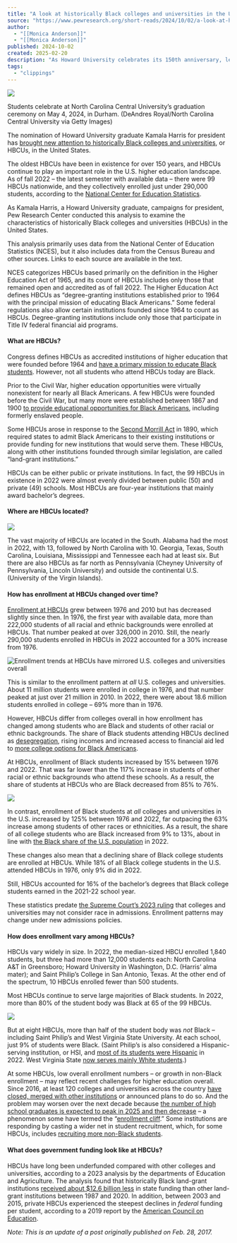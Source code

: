 ```yaml
---
title: "A look at historically Black colleges and universities in the U.S."
source: "https://www.pewresearch.org/short-reads/2024/10/02/a-look-at-historically-black-colleges-and-universities-in-the-u-s/"
author:
  - "[[Monica Anderson]]"
  - "[[Monica Anderson]]"
published: 2024-10-02
created: 2025-02-20
description: "As Howard University celebrates its 150th anniversary, learn more about America's historically black colleges and universities and the students who attend."
tags:
  - "clippings"
---
```

![](https://www.pewresearch.org/wp-content/uploads/sites/20/2024/09/SR_24.09.09_HBCUs_feature.jpg?w=640)

Students celebrate at North Carolina Central University’s graduation ceremony on May 4, 2024, in Durham. (DeAndres Royal/North Carolina Central University via Getty Images)

The nomination of Howard University graduate Kamala Harris for president has [brought new attention to historically Black colleges and universities](https://www.diverseeducation.com/institutions/hbcus/article/15682518/the-kamala-effect-harriss-nomination-is-bringing-attention-to-hbcus), or HBCUs, in the United States.

The oldest HBCUs have been in existence for over 150 years, and HBCUs continue to play an important role in the U.S. higher education landscape. As of fall 2022 – the latest semester with available data – there were 99 HBCUs nationwide, and they collectively enrolled just under 290,000 students, according to the [National Center for Education Statistics](https://nces.ed.gov/programs/digest/d23/tables/dt23_313.10.asp?current=yes).

As Kamala Harris, a Howard University graduate, campaigns for president, Pew Research Center conducted this analysis to examine the characteristics of historically Black colleges and universities (HBCUs) in the United States.

This analysis primarily uses data from the National Center of Education Statistics (NCES), but it also includes data from the Census Bureau and other sources. Links to each source are available in the text.

NCES categorizes HBCUs based primarily on the definition in the Higher Education Act of 1965, and its count of HBCUs includes only those that remained open and accredited as of fall 2022. The Higher Education Act defines HBCUs as “degree-granting institutions established prior to 1964 with the principal mission of educating Black Americans.” Some federal regulations also allow certain institutions founded since 1964 to count as HBCUs. Degree-granting institutions include only those that participate in Title IV federal financial aid programs.

#### **What are HBCUs?**

Congress defines HBCUs as accredited institutions of higher education that were founded before 1964 and [have a primary mission to educate Black students](https://www.tmcf.org/about-us/member-schools/about-hbcus/). However, not all students who attend HBCUs today are Black.

Prior to the Civil War, higher education opportunities were virtually nonexistent for nearly all Black Americans. A few HBCUs were founded before the Civil War, but many more were established between 1867 and 1900 [to provide educational opportunities for Black Americans](https://nmaahc.si.edu/explore/stories/emancipation-and-educating-newly-freed), including formerly enslaved people.

Some HBCUs arose in response to the [Second Morrill Act](https://www.archives.gov/milestone-documents/morrill-act) in 1890, which required states to admit Black Americans to their existing institutions or provide funding for new institutions that would serve them. These HBCUs, along with other institutions founded through similar legislation, are called “land-grant institutions.”

HBCUs can be either public or private institutions. In fact, the 99 HBCUs in existence in 2022 were almost evenly divided between public (50) and private (49) schools. Most HBCUs are four-year institutions that mainly award bachelor’s degrees.

#### **Where are HBCUs located?**

![](https://www.pewresearch.org/wp-content/uploads/sites/20/2024/09/SR_24.09.09_HBCUs_4-1.png?w=420)

The vast majority of HBCUs are located in the South. Alabama had the most in 2022, with 13, followed by North Carolina with 10. Georgia, Texas, South Carolina, Louisiana, Mississippi and Tennessee each had at least six. But there are also HBCUs as far north as Pennsylvania (Cheyney University of Pennsylvania, Lincoln University) and outside the continental U.S. (University of the Virgin Islands).

#### **How has enrollment at HBCUs changed over time?**

[Enrollment at HBCUs](https://nces.ed.gov/programs/digest/d23/tables/dt23_313.20.asp) grew between 1976 and 2010 but has decreased slightly since then. In 1976, the first year with available data, more than 222,000 students of all racial and ethnic backgrounds were enrolled at HBCUs. That number peaked at over 326,000 in 2010. Still, the nearly 290,000 students enrolled in HBCUs in 2022 accounted for a 30% increase from 1976.

![Enrollment trends at HBCUs have mirrored U.S. colleges and universities overall](https://www.pewresearch.org/wp-content/uploads/sites/20/2024/10/SR_24.09.09_HBCUs_1-1-1.png?w=420)

This is similar to the enrollment pattern at *all* U.S. colleges and universities. About 11 million students were enrolled in college in 1976, and that number peaked at just over 21 million in 2010. In 2022, there were about 18.6 million students enrolled in college – 69% more than in 1976.

However, HBCUs differ from colleges overall in how enrollment has changed among students who are Black and students of other racial or ethnic backgrounds. The share of Black students attending HBCUs declined as [desegregation](https://nces.ed.gov/pubs84/84308.pdf), rising incomes and increased access to financial aid led to [more college options for Black Americans](https://www.nytimes.com/2015/09/13/magazine/a-prescription-for-more-black-doctors.html).

At HBCUs, enrollment of Black students increased by 15% between 1976 and 2022. That was far lower than the 117% increase in students of other racial or ethnic backgrounds who attend these schools. As a result, the share of students at HBCUs who are Black decreased from 85% to 76%.

![](https://www.pewresearch.org/wp-content/uploads/sites/20/2024/09/SR_24.09.09_HBCUs_2.png?w=310)

In contrast, enrollment of Black students at *all* colleges and universities in the U.S. increased by 125% between 1976 and 2022, far outpacing the 63% increase among students of other races or ethnicities. As a result, the share of all college students who are Black increased from 9% to 13%, about in line with [the Black share of the U.S. population](https://www.census.gov/data/tables/2022/demo/race/ppl-ba22.html) in 2022.

These changes also mean that a declining share of Black college students are enrolled at HBCUs. While 18% of all Black college students in the U.S. attended HBCUs in 1976, only 9% did in 2022.

Still, HBCUs accounted for 16% of the bachelor’s degrees that Black college students earned in the 2021-22 school year.

These statistics predate [the Supreme Court’s 2023 ruling](https://www.npr.org/2023/06/29/1181138066/affirmative-action-supreme-court-decision) that colleges and universities may not consider race in admissions. Enrollment patterns may change under new admissions policies.

#### **How does enrollment vary among HBCUs?**

HBCUs vary widely in size. In 2022, the median-sized HBCU enrolled 1,840 students, but three had more than 12,000 students each: North Carolina A&T in Greensboro; Howard University in Washington, D.C. (Harris’ alma mater); and Saint Philip’s College in San Antonio, Texas. At the other end of the spectrum, 10 HBCUs enrolled fewer than 500 students.

Most HBCUs continue to serve large majorities of Black students. In 2022, more than 80% of the student body was Black at 65 of the 99 HBCUs.

![](https://www.pewresearch.org/wp-content/uploads/sites/20/2024/09/SR_24.09.09_HBCUs_3.png?w=310)

But at eight HBCUs, more than half of the student body was *not* Black – including Saint Philip’s and West Virginia State University. At each school, just 9% of students were Black. (Saint Philip’s is also considered a Hispanic-serving institution, or HSI, and [most of its students were Hispanic](https://www.alamo.edu/siteassets/spc/about-spc/our-college/quick-facts/documents/fall/quick-facts-2023-2024.pdf) in 2022. West Virginia State [now serves mainly White students](https://wvstateu.edu/about/wvsu-quick-facts/).)

At some HBCUs, low overall enrollment numbers – or growth in non-Black enrollment – may reflect recent challenges for higher education overall. Since 2016, at least 120 colleges and universities across the country [have closed, merged with other institutions](https://www.highereddive.com/news/how-many-colleges-and-universities-have-closed-since-2016/539379/) or announced plans to do so. And the problem may worsen over the next decade because [the number of high school graduates is expected to peak in 2025 and then decrease](https://www.wiche.edu/resources/knocking-at-the-college-door-10th-edition/) – a phenomenon some have termed the “[enrollment cliff](https://www.insidehighered.com/news/business/revenue-strategies/2023/05/12/grasping-foothold-enrollment-cliff).” Some institutions are responding by casting a wider net in student recruitment, which, for some HBCUs, includes [recruiting more non-Black students](https://www.tmcf.org/events-media/tmcf-in-the-media/black-colleges-seek-white-latino-asian-students-amid-tight-state-budgets/).

#### **What does government funding look like at HBCUs?**

HBCUs have long been underfunded compared with other colleges and universities, according to a 2023 analysis by the departments of Education and Agriculture. The analysis found that historically Black land-grant institutions [received about $12.6 billion less](https://www.washingtonpost.com/education/2023/09/18/hbcu-land-grant-funding-disparities/) in state funding than other land-grant institutions between 1987 and 2020. In addition, between 2003 and 2015, private HBCUs experienced the steepest declines in *federal* funding per student, according to a 2019 report by the [American Council on Education](https://www.acenet.edu/News-Room/Pages/ACE-Brief-Illustrates-HBCU-Funding-Inequities.aspx).

*Note: This is an update of a post originally published on Feb. 28, 2017.*
